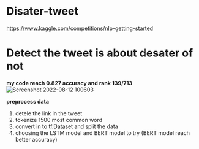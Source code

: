 # Disater-tweet  
https://www.kaggle.com/competitions/nlp-getting-started
# **Detect the tweet is about desater of not**
**my code reach 0.827 accuracy and rank 139/713**
![Screenshot 2022-08-12 100603](https://user-images.githubusercontent.com/95292664/184277524-9b3f59d0-eed3-4295-a52f-00bbb103fe3a.png)

**preprocess data**

1. detele the link in the tweet
2. tokenize 1500 most common word
3. convert in to tf.Dataset and split the data
4. choosing the LSTM model and BERT model to try (BERT model reach better accuracy)

